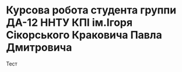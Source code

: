 # Курсова робота студента группи ДА-12 ННТУ КПІ ім.Ігоря Сікорського Краковича Павла Дмитровича
Тест